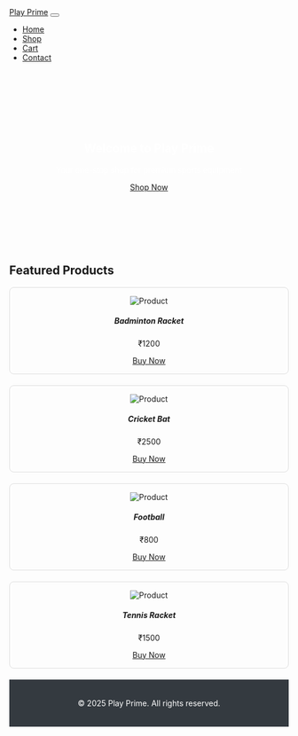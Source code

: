 <!DOCTYPE html>
<html lang="en">
<head>
  <meta charset="UTF-8" />
  <meta name="viewport" content="width=device-width, initial-scale=1.0"/>
  <title>Play Prime - Sports Store</title>
  <link href="https://cdn.jsdelivr.net/npm/bootstrap@5.3.0/dist/css/bootstrap.min.css" rel="stylesheet">
  <style>
    .hero {
      background: url('https://source.unsplash.com/1600x400/?sports') no-repeat center center;
      background-size: cover;
      color: #fff;
      padding: 100px 0;
      text-align: center;
    }
    .product-card {
      border: 1px solid #ddd;
      border-radius: 8px;
      padding: 15px;
      margin-bottom: 20px;
      text-align: center;
    }
    .footer {
      background: #343a40;
      color: #fff;
      padding: 20px 0;
      text-align: center;
    }
  </style>
</head>
<body>

<!-- Navbar -->
<nav class="navbar navbar-expand-lg navbar-dark bg-dark">
  <div class="container">
    <a class="navbar-brand" href="#">Play Prime</a>
    <button class="navbar-toggler" type="button" data-bs-toggle="collapse"
      data-bs-target="#navbarNav" aria-controls="navbarNav"
      aria-expanded="false" aria-label="Toggle navigation">
      <span class="navbar-toggler-icon"></span>
    </button>
    <div class="collapse navbar-collapse" id="navbarNav">
      <ul class="navbar-nav ms-auto">
        <li class="nav-item"><a class="nav-link" href="#">Home</a></li>
        <li class="nav-item"><a class="nav-link" href="#">Shop</a></li>
        <li class="nav-item"><a class="nav-link" href="#">Cart</a></li>
        <li class="nav-item"><a class="nav-link" href="#">Contact</a></li>
      </ul>
    </div>
  </div>
</nav>

<!-- Hero Section -->
<section class="hero">
  <div class="container">
    <h1>Welcome to Play Prime</h1>
    <p>Your one-stop shop for premium sports equipment</p>
    <a href="#" class="btn btn-primary">Shop Now</a>
  </div>
</section>

<!-- Products -->
<section class="container my-5">
  <h2 class="mb-4 text-center">Featured Products</h2>
  <div class="row">
    <div class="col-md-3">
      <div class="product-card">
        <img src="https://source.unsplash.com/200x200/?badminton" class="img-fluid mb-2" alt="Product">
        <h5>Badminton Racket</h5>
        <p>₹1200</p>
        <a href="#" class="btn btn-sm btn-success">Buy Now</a>
      </div>
    </div>
    <div class="col-md-3">
      <div class="product-card">
        <img src="https://source.unsplash.com/200x200/?cricket" class="img-fluid mb-2" alt="Product">
        <h5>Cricket Bat</h5>
        <p>₹2500</p>
        <a href="#" class="btn btn-sm btn-success">Buy Now</a>
      </div>
    </div>
    <div class="col-md-3">
      <div class="product-card">
        <img src="https://source.unsplash.com/200x200/?football" class="img-fluid mb-2" alt="Product">
        <h5>Football</h5>
        <p>₹800</p>
        <a href="#" class="btn btn-sm btn-success">Buy Now</a>
      </div>
    </div>
    <div class="col-md-3">
      <div class="product-card">
        <img src="https://source.unsplash.com/200x200/?tennis" class="img-fluid mb-2" alt="Product">
        <h5>Tennis Racket</h5>
        <p>₹1500</p>
        <a href="#" class="btn btn-sm btn-success">Buy Now</a>
      </div>
    </div>
  </div>
</section>

<!-- Footer -->
<footer class="footer">
  <div class="container">
    <p>&copy; 2025 Play Prime. All rights reserved.</p>
  </div>
</footer>

<script src="https://cdn.jsdelivr.net/npm/bootstrap@5.3.0/dist/js/bootstrap.bundle.min.js"></script>

</body>
</html>
